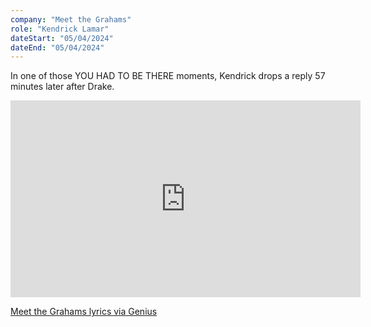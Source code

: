 ```yaml
---
company: "Meet the Grahams"
role: "Kendrick Lamar"
dateStart: "05/04/2024"
dateEnd: "05/04/2024"
---
```


In one of those YOU HAD TO BE THERE moments, Kendrick drops a reply 57 minutes later after Drake.

<iframe width="560" height="315" src="https://www.youtube.com/embed/2QiFl9Dc7D0?si=t5wPiiqoZ552bS0X" title="YouTube video player" frameborder="0" allow="accelerometer; autoplay; clipboard-write; encrypted-media; gyroscope; picture-in-picture; web-share" referrerpolicy="strict-origin-when-cross-origin" allowfullscreen></iframe>

[Meet the Grahams lyrics via Genius](https://genius.com/Kendrick-lamar-meet-the-grahams-lyrics)
